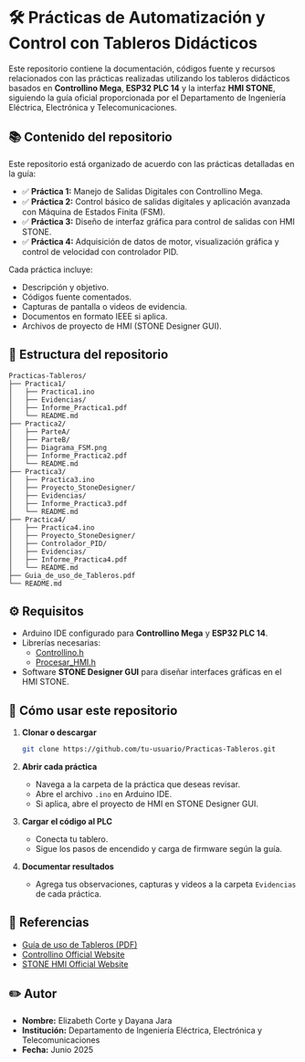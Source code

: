 
# 🛠️ Prácticas de Automatización y Control con Tableros Didácticos

Este repositorio contiene la documentación, códigos fuente y recursos relacionados con las prácticas realizadas utilizando los tableros didácticos basados en **Controllino Mega**, **ESP32 PLC 14** y la interfaz **HMI STONE**, siguiendo la guía oficial proporcionada por el Departamento de Ingeniería Eléctrica, Electrónica y Telecomunicaciones.

## 📚 **Contenido del repositorio**

Este repositorio está organizado de acuerdo con las prácticas detalladas en la guía:

- ✅ **Práctica 1:** Manejo de Salidas Digitales con Controllino Mega.
- ✅ **Práctica 2:** Control básico de salidas digitales y aplicación avanzada con Máquina de Estados Finita (FSM).
- ✅ **Práctica 3:** Diseño de interfaz gráfica para control de salidas con HMI STONE.
- ✅ **Práctica 4:** Adquisición de datos de motor, visualización gráfica y control de velocidad con controlador PID.

Cada práctica incluye:
- Descripción y objetivo.
- Códigos fuente comentados.
- Capturas de pantalla o videos de evidencia.
- Documentos en formato IEEE si aplica.
- Archivos de proyecto de HMI (STONE Designer GUI).

## 📂 **Estructura del repositorio**

```
Practicas-Tableros/
├── Practica1/
│   ├── Practica1.ino
│   ├── Evidencias/
│   ├── Informe_Practica1.pdf
│   └── README.md
├── Practica2/
│   ├── ParteA/
│   ├── ParteB/
│   ├── Diagrama_FSM.png
│   ├── Informe_Practica2.pdf
│   └── README.md
├── Practica3/
│   ├── Practica3.ino
│   ├── Proyecto_StoneDesigner/
│   ├── Evidencias/
│   ├── Informe_Practica3.pdf
│   └── README.md
├── Practica4/
│   ├── Practica4.ino
│   ├── Proyecto_StoneDesigner/
│   ├── Controlador_PID/
│   ├── Evidencias/
│   ├── Informe_Practica4.pdf
│   └── README.md
├── Guia_de_uso_de_Tableros.pdf
└── README.md
```

## ⚙️ **Requisitos**

- Arduino IDE configurado para **Controllino Mega** y **ESP32 PLC 14**.
- Librerías necesarias:
  - [Controllino.h](https://www.controllino.com/board-library-setup-in-arduino-ide/)
  - [Procesar_HMI.h](https://github.com/HenryM19/HMI-Stone.git)
- Software **STONE Designer GUI** para diseñar interfaces gráficas en el HMI STONE.

## 🚀 **Cómo usar este repositorio**

1. **Clonar o descargar**
   ```bash
   git clone https://github.com/tu-usuario/Practicas-Tableros.git
   ```

2. **Abrir cada práctica**
   - Navega a la carpeta de la práctica que deseas revisar.
   - Abre el archivo `.ino` en Arduino IDE.
   - Si aplica, abre el proyecto de HMI en STONE Designer GUI.

3. **Cargar el código al PLC**
   - Conecta tu tablero.
   - Sigue los pasos de encendido y carga de firmware según la guía.

4. **Documentar resultados**
   - Agrega tus observaciones, capturas y videos a la carpeta `Evidencias` de cada práctica.

## 📑 **Referencias**

- [Guía de uso de Tableros (PDF)](./Guía_de_uso_de_Tableros.pdf)
- [Controllino Official Website](https://www.controllino.com/)
- [STONE HMI Official Website](https://www.stoneitech.com/)

## ✏️ **Autor**

- **Nombre:** Elizabeth Corte y Dayana Jara
- **Institución:** Departamento de Ingeniería Eléctrica, Electrónica y Telecomunicaciones
- **Fecha:** Junio 2025




